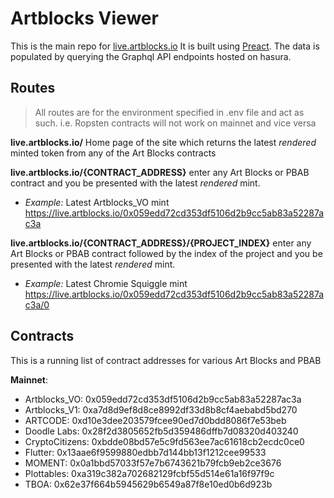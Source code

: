 # Artblocks Viewer
This is the main repo for [live.artblocks.io](https://live.artblocks.io/) It is built using [Preact](https://github.com/developit/preact-cli/blob/master/README.md). The data is populated by querying the Graphql API endpoints hosted on hasura.

## Routes
>All routes are for the environment specified in .env file and act as such. i.e. Ropsten contracts will not work on mainnet and vice versa

**live.artblocks.io/**
Home page of the site which returns the latest *rendered* minted token from any of the Art Blocks contracts  

**live.artblocks.io/{CONTRACT_ADDRESS}** enter any Art Blocks or PBAB contract and you be presented with the latest *rendered* mint.  
+ *Example:* Latest Artblocks_VO mint https://live.artblocks.io/0x059edd72cd353df5106d2b9cc5ab83a52287ac3a

**live.artblocks.io/{CONTRACT_ADDRESS}/{PROJECT_INDEX}** enter any Art Blocks or PBAB contract followed by the index of the project and you be presented with the latest *rendered* mint.   
+ *Example:* Latest Chromie Squiggle mint https://live.artblocks.io/0x059edd72cd353df5106d2b9cc5ab83a52287ac3a/0

## Contracts
This is a running list of contract addresses for various Art Blocks and PBAB

**Mainnet**:
+ Artblocks_VO: 0x059edd72cd353df5106d2b9cc5ab83a52287ac3a
+ Artblocks_V1: 0xa7d8d9ef8d8ce8992df33d8b8cf4aebabd5bd270
+ ARTCODE: 0xd10e3dee203579fcee90ed7d0bdd8086f7e53beb
+ Doodle Labs: 0x28f2d3805652fb5d359486dffb7d08320d403240
+ CryptoCitizens: 0xbdde08bd57e5c9fd563ee7ac61618cb2ecdc0ce0
+ Flutter: 0x13aae6f9599880edbb7d144bb13f1212cee99533
+ MOMENT: 0x0a1bbd57033f57e7b6743621b79fcb9eb2ce3676
+ Plottables: 0xa319c382a702682129fcbf55d514e61a16f97f9c
+ TBOA: 0x62e37f664b5945629b6549a87f8e10ed0b6d923b
